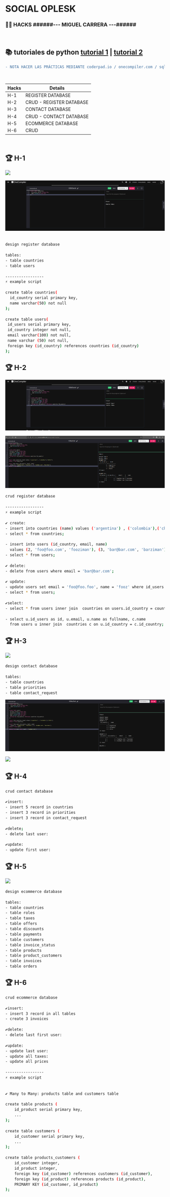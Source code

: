 # SOCIAL OPLESK
### 🏴‍☠️ HACKS ######--- MIGUEL CARRERA  ---######

<br/>

📚 tutoriales de python [tutorial 1](https://www.w3schools.com/postgresql/index.php) | [tutorial 2](https://www.tutorialesprogramacionya.com/postgresqlya/)
---

```diff
- NOTA HACER LAS PRÁCTICAS MEDIANTE coderpad.io / onecompiler.com / sqliteonline.com
```

<br/>

|Hacks | Details | 
|----------|---------|
| H-1      | REGISTER DATABASE |
| H-2      | CRUD - REGISTER DATABASE |
| H-3      | CONTACT DATABASE |
| H-4      | CRUD - CONTACT DATABASE | 
| H-5      | ECOMMERCE DATABASE |
| H-6      | CRUD |
<br/>


## 🏆 H-1
![](https://github.com/SocialOplesk/hack_sql_1/blob/main/assets/register_database.png)

![](https://github.com/raizbauer/hack_sql_1/blob/main/captures/H-1-01.png)
```sh

design register database

tables:
- table countries
- table users

-----------------
⚡ example script

create table countries(
  id_country serial primary key,
  name varchar(50) not null  
);

create table users(
 id_users serial primary key,
 id_country integer not null,
 email varchar(100) not null,
 name varchar (50) not null,
 foreign key (id_country) references countries (id_country)   
);
```


## 🏆 H-2
![](https://github.com/raizbauer/hack_sql_1/blob/main/captures/H-1-02.png)

![](https://github.com/raizbauer/hack_sql_1/blob/main/captures/H-2-02.png)

```sh
crud register database

-----------------
⚡ example script

✔ create:
- insert into countries (name) values ('argentina') , ('colombia'),('chile');
- select * from countries;

- insert into users (id_country, email, name) 
  values (2, 'foo@foo.com', 'fooziman'), (3, 'bar@bar.com', 'barziman'); 
- select * from users;

✔ delete:
- delete from users where email = 'bar@bar.com';

✔ update:
- update users set email = 'foo@foo.foo', name = 'fooz' where id_users = 1;
- select * from users;

✔select:
- select * from users inner join  countries on users.id_country = countries.id_country;

- select u.id_users as id, u.email, u.name as fullname, c.name 
  from users u inner join  countries c on u.id_country = c.id_country;
```


## 🏆 H-3
![](https://github.com/SocialOplesk/hack_sql_1/blob/main/assets/contact_database.png)
```sh
design contact database

tables:
- table countries
- table priorities
- table contact_request
```
![](https://github.com/raizbauer/hack_sql_1/blob/main/captures/H-2-03.png)



![](https://github.com/SocialOplesk/hack_sql_1/blob/main/assets/contact_database.png)

## 🏆 H-4
```sh
crud contact database

✔insert:
- insert 5 record in countries
- insert 3 record in priorities
- insert 3 record in contact_request

✔delete;
- delete last user:

✔update:
- update first user:
```


## 🏆 H-5
![](https://github.com/SocialOplesk/hack_sql_1/blob/main/assets/ecommerce_database.png)
```sh
design ecommerce database

tables:
- table countries
- table roles
- table taxes
- table offers
- table discounts
- table payments
- table customers
- table invoice_status
- table products
- table product_customers
- table invoices
- table orders
```


## 🏆 H-6
```sh
crud ecommerce database

✔insert:
- insert 3 record in all tables
- create 3 invoices

✔delete:
- delete last first user:

✔update:
- update last user:
- update all taxes:
- update all prices

-----------------
⚡ example script


✔ Many to Many: products table and customers table

create table products (
    id_product serial primary key,
    ...
);

create table customers (
    id_customer serial primary key,
    ...
);

create table products_customers (
    id_customer integer,
    id_product integer,
    foreign key (id_customer) references customers (id_customer),
    foreign key (id_product) references products (id_product),
    PRIMARY KEY (id_customer, id_product)
);
```
